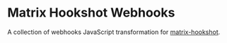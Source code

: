 # Matrix Hookshot Webhooks

A collection of webhooks JavaScript transformation for [matrix-hookshot](https://github.com/matrix-org/matrix-hookshot).
